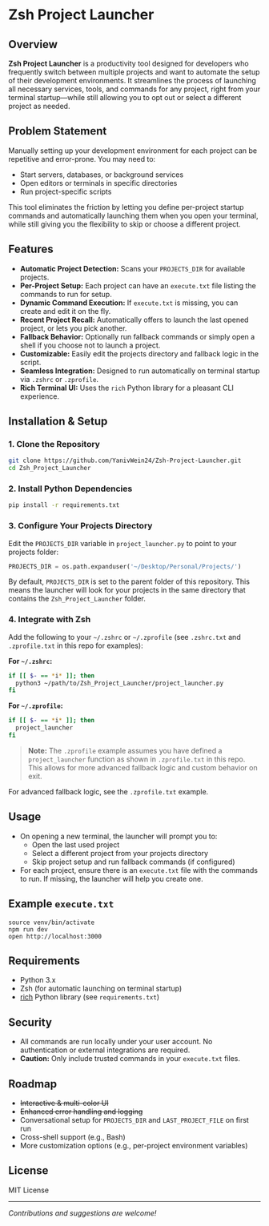 # Zsh Project Launcher

## Overview

**Zsh Project Launcher** is a productivity tool designed for developers who frequently switch between multiple projects and want to automate the setup of their development environments. It streamlines the process of launching all necessary services, tools, and commands for any project, right from your terminal startup—while still allowing you to opt out or select a different project as needed.

## Problem Statement

Manually setting up your development environment for each project can be repetitive and error-prone. You may need to:

- Start servers, databases, or background services
- Open editors or terminals in specific directories
- Run project-specific scripts

This tool eliminates the friction by letting you define per-project startup commands and automatically launching them when you open your terminal, while still giving you the flexibility to skip or choose a different project.

## Features

- **Automatic Project Detection:** Scans your `PROJECTS_DIR` for available projects.
- **Per-Project Setup:** Each project can have an `execute.txt` file listing the commands to run for setup.
- **Dynamic Command Execution:** If `execute.txt` is missing, you can create and edit it on the fly.
- **Recent Project Recall:** Automatically offers to launch the last opened project, or lets you pick another.
- **Fallback Behavior:** Optionally run fallback commands or simply open a shell if you choose not to launch a project.
- **Customizable:** Easily edit the projects directory and fallback logic in the script.
- **Seamless Integration:** Designed to run automatically on terminal startup via `.zshrc` or `.zprofile`.
- **Rich Terminal UI:** Uses the `rich` Python library for a pleasant CLI experience.

## Installation & Setup

### 1. Clone the Repository

```sh
git clone https://github.com/YanivWein24/Zsh-Project-Launcher.git
cd Zsh_Project_Launcher
```

### 2. Install Python Dependencies

```sh
pip install -r requirements.txt
```

### 3. Configure Your Projects Directory

Edit the `PROJECTS_DIR` variable in `project_launcher.py` to point to your projects folder:

```python
PROJECTS_DIR = os.path.expanduser('~/Desktop/Personal/Projects/')
```

By default, `PROJECTS_DIR` is set to the parent folder of this repository. This means the launcher will look for your projects in the same directory that contains the `Zsh_Project_Launcher` folder.

### 4. Integrate with Zsh

Add the following to your `~/.zshrc` or `~/.zprofile` (see `.zshrc.txt` and `.zprofile.txt` in this repo for examples):

**For `~/.zshrc`:**

```sh
if [[ $- == *i* ]]; then
  python3 ~/path/to/Zsh_Project_Launcher/project_launcher.py
fi
```

**For `~/.zprofile`:**

```sh
if [[ $- == *i* ]]; then
  project_launcher
fi
```

> **Note:** The `.zprofile` example assumes you have defined a `project_launcher` function as shown in `.zprofile.txt` in this repo. This allows for more advanced fallback logic and custom behavior on exit.

For advanced fallback logic, see the `.zprofile.txt` example.

## Usage

- On opening a new terminal, the launcher will prompt you to:
  - Open the last used project
  - Select a different project from your projects directory
  - Skip project setup and run fallback commands (if configured)
- For each project, ensure there is an `execute.txt` file with the commands to run. If missing, the launcher will help you create one.

## Example `execute.txt`

```
source venv/bin/activate
npm run dev
open http://localhost:3000
```

## Requirements

- Python 3.x
- Zsh (for automatic launching on terminal startup)
- [rich](https://github.com/Textualize/rich) Python library (see `requirements.txt`)

## Security

- All commands are run locally under your user account. No authentication or external integrations are required.
- **Caution:** Only include trusted commands in your `execute.txt` files.

## Roadmap

- ~~Interactive & multi-color UI~~
- ~~Enhanced error handling and logging~~
- Conversational setup for `PROJECTS_DIR` and `LAST_PROJECT_FILE` on first run
- Cross-shell support (e.g., Bash)
- More customization options (e.g., per-project environment variables)

## License

MIT License

---

_Contributions and suggestions are welcome!_
